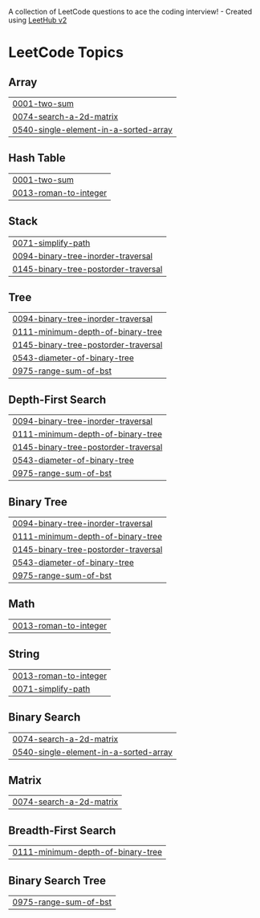 A collection of LeetCode questions to ace the coding interview! - Created using [LeetHub v2](https://github.com/arunbhardwaj/LeetHub-2.0)
<!---LeetCode Topics Start-->
# LeetCode Topics
## Array
|  |
| ------- |
| [0001-two-sum](https://github.com/devanshmall001/LEETCODE-2025/tree/master/0001-two-sum) |
| [0074-search-a-2d-matrix](https://github.com/devanshmall001/LEETCODE-2025/tree/master/0074-search-a-2d-matrix) |
| [0540-single-element-in-a-sorted-array](https://github.com/devanshmall001/LEETCODE-2025/tree/master/0540-single-element-in-a-sorted-array) |
## Hash Table
|  |
| ------- |
| [0001-two-sum](https://github.com/devanshmall001/LEETCODE-2025/tree/master/0001-two-sum) |
| [0013-roman-to-integer](https://github.com/devanshmall001/LEETCODE-2025/tree/master/0013-roman-to-integer) |
## Stack
|  |
| ------- |
| [0071-simplify-path](https://github.com/devanshmall001/LEETCODE-2025/tree/master/0071-simplify-path) |
| [0094-binary-tree-inorder-traversal](https://github.com/devanshmall001/LEETCODE-2025/tree/master/0094-binary-tree-inorder-traversal) |
| [0145-binary-tree-postorder-traversal](https://github.com/devanshmall001/LEETCODE-2025/tree/master/0145-binary-tree-postorder-traversal) |
## Tree
|  |
| ------- |
| [0094-binary-tree-inorder-traversal](https://github.com/devanshmall001/LEETCODE-2025/tree/master/0094-binary-tree-inorder-traversal) |
| [0111-minimum-depth-of-binary-tree](https://github.com/devanshmall001/LEETCODE-2025/tree/master/0111-minimum-depth-of-binary-tree) |
| [0145-binary-tree-postorder-traversal](https://github.com/devanshmall001/LEETCODE-2025/tree/master/0145-binary-tree-postorder-traversal) |
| [0543-diameter-of-binary-tree](https://github.com/devanshmall001/LEETCODE-2025/tree/master/0543-diameter-of-binary-tree) |
| [0975-range-sum-of-bst](https://github.com/devanshmall001/LEETCODE-2025/tree/master/0975-range-sum-of-bst) |
## Depth-First Search
|  |
| ------- |
| [0094-binary-tree-inorder-traversal](https://github.com/devanshmall001/LEETCODE-2025/tree/master/0094-binary-tree-inorder-traversal) |
| [0111-minimum-depth-of-binary-tree](https://github.com/devanshmall001/LEETCODE-2025/tree/master/0111-minimum-depth-of-binary-tree) |
| [0145-binary-tree-postorder-traversal](https://github.com/devanshmall001/LEETCODE-2025/tree/master/0145-binary-tree-postorder-traversal) |
| [0543-diameter-of-binary-tree](https://github.com/devanshmall001/LEETCODE-2025/tree/master/0543-diameter-of-binary-tree) |
| [0975-range-sum-of-bst](https://github.com/devanshmall001/LEETCODE-2025/tree/master/0975-range-sum-of-bst) |
## Binary Tree
|  |
| ------- |
| [0094-binary-tree-inorder-traversal](https://github.com/devanshmall001/LEETCODE-2025/tree/master/0094-binary-tree-inorder-traversal) |
| [0111-minimum-depth-of-binary-tree](https://github.com/devanshmall001/LEETCODE-2025/tree/master/0111-minimum-depth-of-binary-tree) |
| [0145-binary-tree-postorder-traversal](https://github.com/devanshmall001/LEETCODE-2025/tree/master/0145-binary-tree-postorder-traversal) |
| [0543-diameter-of-binary-tree](https://github.com/devanshmall001/LEETCODE-2025/tree/master/0543-diameter-of-binary-tree) |
| [0975-range-sum-of-bst](https://github.com/devanshmall001/LEETCODE-2025/tree/master/0975-range-sum-of-bst) |
## Math
|  |
| ------- |
| [0013-roman-to-integer](https://github.com/devanshmall001/LEETCODE-2025/tree/master/0013-roman-to-integer) |
## String
|  |
| ------- |
| [0013-roman-to-integer](https://github.com/devanshmall001/LEETCODE-2025/tree/master/0013-roman-to-integer) |
| [0071-simplify-path](https://github.com/devanshmall001/LEETCODE-2025/tree/master/0071-simplify-path) |
## Binary Search
|  |
| ------- |
| [0074-search-a-2d-matrix](https://github.com/devanshmall001/LEETCODE-2025/tree/master/0074-search-a-2d-matrix) |
| [0540-single-element-in-a-sorted-array](https://github.com/devanshmall001/LEETCODE-2025/tree/master/0540-single-element-in-a-sorted-array) |
## Matrix
|  |
| ------- |
| [0074-search-a-2d-matrix](https://github.com/devanshmall001/LEETCODE-2025/tree/master/0074-search-a-2d-matrix) |
## Breadth-First Search
|  |
| ------- |
| [0111-minimum-depth-of-binary-tree](https://github.com/devanshmall001/LEETCODE-2025/tree/master/0111-minimum-depth-of-binary-tree) |
## Binary Search Tree
|  |
| ------- |
| [0975-range-sum-of-bst](https://github.com/devanshmall001/LEETCODE-2025/tree/master/0975-range-sum-of-bst) |
<!---LeetCode Topics End-->